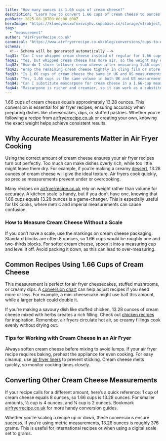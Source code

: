 ```yaml
---
title: "How many ounces is 1.66 cups of cream cheese?"
description: "Learn how to convert 1.66 cups of cream cheese to ounces for perfect air fryer recipes. Get accurate measurements in seconds!"
pubDate: 2025-08-16T00:00:00.000Z
heroImage: "https://klueoymssxwfnxsvcyhv.supabase.co/storage/v1/object/public/Shmucket/how-many-ounces-is-1-66-cups-of-cream-cheese.webp"
tags:
  - "measurement"
author: "AirFryerRecipe.co.uk"
canonical: "https://www.airfryerrecipe.co.uk/blog/conversions/cups-to-ounces/how-many-ounces-is-1-66-cups-of-cream-cheese"
schema: |
  <!-- Schema will be generated automatically -->
faqQ1: "Can I use whipped cream cheese instead of regular for 1.66 cups?"
faqA1: "Yes, but whipped cream cheese has more air, so the weight may differ. For accuracy, measure by weight (13.28 ounces) rather than volume. If using whipped, fluff it lightly before measuring to avoid compaction."
faqQ2: "How do I store leftover cream cheese after measuring 1.66 cups?"
faqA2: "Wrap the remaining cream cheese tightly in cling film or store it in an airtight container. It lasts up to two weeks in the fridge. For longer storage, freeze it, though the texture may change slightly when thawed."
faqQ3: "Is 1.66 cups of cream cheese the same in UK and US measurements?"
faqA3: "Yes, 1.66 cups is the same volume in both UK and US measurements. However, always check if the recipe uses metric or imperial weight, as ounce sizes can vary slightly by country."
faqQ4: "Can I substitute mascarpone for cream cheese in a 1.66-cup measurement?"
faqA4: "Mascarpone is richer and creamier, so it can work as a substitute. Use the same weight (13.28 ounces) for best results. Note that the final texture may be slightly denser or richer."
---
```

<p>1.66 cups of cream cheese equals approximately 13.28 ounces. This conversion is essential for air fryer recipes, ensuring accuracy when preparing dishes like cheesecakes, dips, or stuffed pastries. Whether you’re following a recipe from <a href=https://www.airfryerrecipe.co.uk>airfryerrecipe.co.uk</a> or creating your own, knowing the exact weight helps achieve consistent results.</p>  

<h2>Why Accurate Measurements Matter in Air Fryer Cooking</h2>  
<p>Using the correct amount of cream cheese ensures your air fryer recipes turn out perfectly. Too much can make dishes overly rich, while too little might leave them dry. For example, if you’re making a creamy <a href=https://www.airfryerrecipe.co.uk/recipe-category/dessert>dessert</a>, 13.28 ounces of cream cheese will give the ideal texture. Air fryers cook quickly, so precise measurements prevent under or overcooking.</p>  

<p>Many recipes on <a href=https://www.airfryerrecipe.co.uk/recipes>airfryerrecipe.co.uk</a> rely on weight rather than volume for accuracy. A kitchen scale is handy, but if you don’t have one, knowing that 1.66 cups equals 13.28 ounces is a game-changer. This is especially useful for UK cooks, where metric and imperial measurements can cause confusion.</p>  

<h3>How to Measure Cream Cheese Without a Scale</h3>  
<p>If you don’t have a scale, use the markings on cream cheese packaging. Standard blocks are often 8 ounces, so 1.66 cups would be roughly one and two-thirds blocks. For softer cream cheese, spoon it into a measuring cup and level it off. Avoid packing it down, as this can lead to over-measuring.</p>  

<h2>Common Recipes Using 1.66 Cups of Cream Cheese</h2>  
<p>This measurement is perfect for air fryer cheesecakes, stuffed mushrooms, or creamy dips. A <a href=https://www.airfryerrecipe.co.uk/air-fryer-conversion-chart>conversion chart</a> can help adjust recipes if you need more or less. For example, a mini cheesecake might use half this amount, while a larger batch could double it.</p>  

<p>If you’re making a savoury dish like stuffed chicken, 13.28 ounces of cream cheese mixed with herbs creates a rich filling. Check out <a href=https://www.airfryerrecipe.co.uk/recipe-category/chicken>chicken recipes</a> for inspiration. Remember, air fryers circulate hot air, so creamy fillings cook evenly without drying out.</p>  

<h3>Tips for Working with Cream Cheese in an Air Fryer</h3>  
<p>Always soften cream cheese before mixing to avoid lumps. If your air fryer recipe requires baking, preheat the appliance for even cooking. For easy cleanup, use <a href=https://www.airfryerrecipe.co.uk/air-fryer-cleaner>air fryer liners</a> to prevent sticking. Cream cheese melts quickly, so monitor cooking times closely.</p>  

<h2>Converting Other Cream Cheese Measurements</h2>  
<p>If your recipe calls for a different amount, here’s a quick reference: 1 cup of cream cheese equals 8 ounces, so 1.66 cups is 13.28 ounces. For smaller amounts, ½ cup is 4 ounces, and ¼ cup is 2 ounces. Bookmark <a href=https://www.airfryerrecipe.co.uk>airfryerrecipe.co.uk</a> for more handy conversion guides.</p>  

<p>Whether you’re scaling a recipe up or down, these conversions ensure success. If you’re using metric measurements, 13.28 ounces is roughly 376 grams. This is useful for international recipes or when using a digital scale set to grams.</p>
